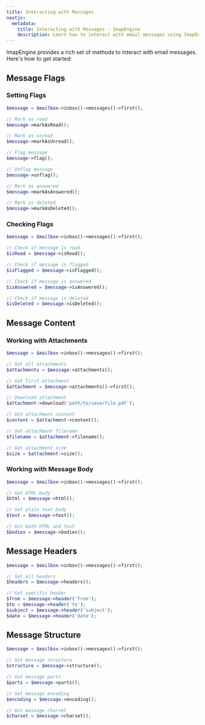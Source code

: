 ```yaml
---
title: Interacting with Messages
nextjs:
  metadata:
    title: Interacting with Messages - ImapEngine
    description: Learn how to interact with email messages using ImapEngine. Discover how to manage message flags, work with attachments, and handle message content.
---
```


ImapEngine provides a rich set of methods to interact with email messages. Here's how to get started:

## Message Flags

### Setting Flags

```php
$message = $mailbox->inbox()->messages()->first();

// Mark as read
$message->markAsRead();

// Mark as unread
$message->markAsUnread();

// Flag message
$message->flag();

// Unflag message
$message->unflag();

// Mark as answered
$message->markAsAnswered();

// Mark as deleted
$message->markAsDeleted();
```

### Checking Flags

```php
$message = $mailbox->inbox()->messages()->first();

// Check if message is read
$isRead = $message->isRead();

// Check if message is flagged
$isFlagged = $message->isFlagged();

// Check if message is answered
$isAnswered = $message->isAnswered();

// Check if message is deleted
$isDeleted = $message->isDeleted();
```

## Message Content

### Working with Attachments

```php
$message = $mailbox->inbox()->messages()->first();

// Get all attachments
$attachments = $message->attachments();

// Get first attachment
$attachment = $message->attachments()->first();

// Download attachment
$attachment->download('path/to/save/file.pdf');

// Get attachment content
$content = $attachment->content();

// Get attachment filename
$filename = $attachment->filename();

// Get attachment size
$size = $attachment->size();
```

### Working with Message Body

```php
$message = $mailbox->inbox()->messages()->first();

// Get HTML body
$html = $message->html();

// Get plain text body
$text = $message->text();

// Get both HTML and text
$bodies = $message->bodies();
```

## Message Headers

```php
$message = $mailbox->inbox()->messages()->first();

// Get all headers
$headers = $message->headers();

// Get specific header
$from = $message->header('from');
$to = $message->header('to');
$subject = $message->header('subject');
$date = $message->header('date');
```

## Message Structure

```php
$message = $mailbox->inbox()->messages()->first();

// Get message structure
$structure = $message->structure();

// Get message parts
$parts = $message->parts();

// Get message encoding
$encoding = $message->encoding();

// Get message charset
$charset = $message->charset();
```
